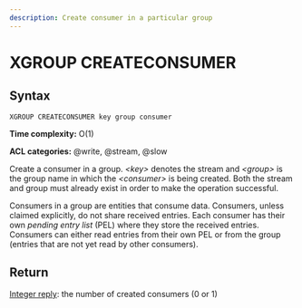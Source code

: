 ```yaml
---
description: Create consumer in a particular group
---
```


# XGROUP CREATECONSUMER

## Syntax

    XGROUP CREATECONSUMER key group consumer

**Time complexity:** O(1)

**ACL categories:** @write, @stream, @slow

Create a consumer in a group. *<key\>* denotes the stream
and *<group\>* is the group name in which the *<consumer\>*
is being created. Both the stream and group must already
exist in order to make the operation successful.

Consumers in a group are entities that consume data. Consumers,
unless claimed explicitly, do not share received entries.
Each consumer has their own *pending entry list* (PEL) where
they store the received entries. Consumers can either read
entries from their own PEL or from the group (entries that
are not yet read by other consumers).

## Return

[Integer reply](https://redis.io/docs/reference/protocol-spec/#integers):
the number of created consumers (0 or 1)

